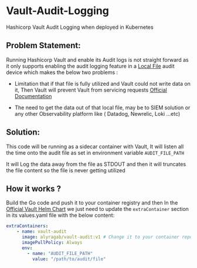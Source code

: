 # Vault-Audit-Logging
Hashicorp Vault Audit Logging when deployed in Kubernetes

## Problem Statement:

Running Hashicorp Vault and enable its Audit logs is not straight forward as it only supports enabling the audit logging feature in a [Local File](https://github.com/hashicorp/vault-helm/blob/main/values.yaml#L732) audit device which makes the below two problems :

- Limitation that if that file is fully utilized and Vault could not write data on it, Then Vault will prevent Vault from servicing requests [Official Documentation](https://developer.hashicorp.com/vault/docs/audit)

- The need to get the data out of that local file, may be to SIEM solution or any other Observability platform like ( Datadog, Newrelic, Loki ...etc)

## Solution:

This code will be running as a sidecar container with Vault, It will listen all the time onto the audit file as set in environment variable `AUDIT_FILE_PATH`

It will Log the data away from the file as STDOUT and then it will truncates the file content so the file is never getting utilized

## How it works ?

Build the Go code and push it to your container registry and then In the [Official Vault Helm Chart](https://github.com/hashicorp/vault-helm) we just need to update the `extraContainer` section in its values.yaml file with the below content:

```yaml
extraContainers:
    - name: vault-audit
      image: alyragab/vault-audit:v1 # Change it to your container repository
      imagePullPolicy: Always
      env:
        - name: "AUDIT_FILE_PATH"
          value: "/path/to/audit/file"
```
